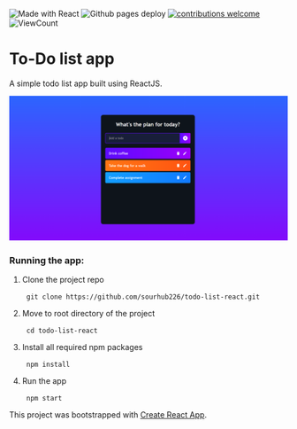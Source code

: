 ![Made with React](https://img.shields.io/badge/React-20232A?style=flat&logo=react&logoColor=61DAFB)
![Github pages deploy](https://github.com/sourhub226/todo-list-react/actions/workflows/main.yml/badge.svg)
[![contributions welcome](https://img.shields.io/badge/contributions-welcome-brightgreen.svg?style=flat)](https://github.com/sourhub226/todo-list-react/issues)
![ViewCount](https://views.whatilearened.today/views/github/sourhub226/todo-list-react.svg)


# To-Do list app

A simple todo list app built using ReactJS.

![screenshot](app-screenshot.png) 

### Running the app: 
1. Clone the project repo

        git clone https://github.com/sourhub226/todo-list-react.git
 
2. Move to root directory of the project 

        cd todo-list-react
        
3. Install all required npm packages

        npm install
    
4. Run the app

        npm start

This project was bootstrapped with [Create React App](https://github.com/facebook/create-react-app).

